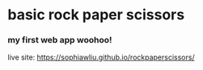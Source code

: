 # basic rock paper scissors
### my first web app woohoo!
live site: 
https://sophiawliu.github.io/rockpaperscissors/
